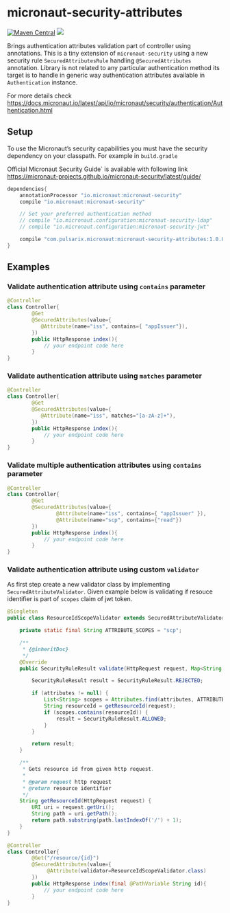 # micronaut-security-attributes

[![Maven Central](https://img.shields.io/maven-central/v/com.pulsarix.micronaut/micronaut-security-attributes.svg?label=Maven%20Central)](https://search.maven.org/search?q=g:%22com.pulsarix.micronaut%22%20AND%20a:%22micronaut-security-attributes%22)
[![](https://github.com/traycho/micronaut-security-attributes/workflows/Java%20Build%20CI/badge.svg)](https://github.com/traycho/micronaut-security-attributes/actions)

Brings authentication attributes validation part of controller using annotations.
This is a tiny extension of `micronaut-security` using a new security rule `SecuredAttributesRule` handling `@SecuredAttributes` annotation.
Library is not related to any particular authentication method its target is to handle in generic way authentication attributes available in 
`Authentication` instance. 

For more details check https://docs.micronaut.io/latest/api/io/micronaut/security/authentication/Authentication.html


## Setup

To use the Micronaut’s security capabilities you must have the security dependency on your classpath. For example in `build.gradle`

Official Micronaut Security Guide` is available with following link https://micronaut-projects.github.io/micronaut-security/latest/guide/

```groovy
dependencies{ 
    annotationProcessor "io.micronaut:micronaut-security"
    compile "io.micronaut:micronaut-security"

    // Set your preferred authentication method 
    // compile "io.micronaut.configuration:micronaut-security-ldap"
    // compile "io.micronaut.configuration:micronaut-security-jwt"  

    compile "com.pulsarix.micronaut:micronaut-security-attributes:1.0.0"
}
```

## Examples

### Validate authentication attribute using `contains` parameter
```java
@Controller
class Controller{
        @Get
        @SecuredAttributes(value={
           @Attribute(name="iss", contains={ "appIssuer"}),
        })
        public HttpResponse index(){
            // your endpoint code here
        }       
}
```

### Validate authentication attribute using `matches` parameter
```java
@Controller
class Controller{
        @Get
        @SecuredAttributes(value={
           @Attribute(name="iss", matches="[a-zA-z]+"),
        })
        public HttpResponse index(){
            // your endpoint code here
        }       
}
```
  
### Validate multiple authentication attributes using `contains` parameter
```java
@Controller
class Controller{
        @Get
        @SecuredAttributes(value={
                @Attribute(name="iss", contains={ "appIssuer" }),
                @Attribute(name="scp", contains={"read"})
        })
        public HttpResponse index(){
            // your endpoint code here
        }       
}
```

### Validate authentication attribute using custom `validator`
As first step create a new validator class by implementing `SecuredAttributeValidator`.
Given example below is validating if resouce identifier is part of `scopes` claim of jwt token. 
```java
@Singleton
public class ResourceIdScopeValidator extends SecuredAttributeValidator {

    private static final String ATTRIBUTE_SCOPES = "scp";

    /**
     * {@inheritDoc}
     */
    @Override
    public SecurityRuleResult validate(HttpRequest request, Map<String, Object> attributes) {

        SecurityRuleResult result = SecurityRuleResult.REJECTED;

        if (attributes != null) {
            List<String> scopes = Attributes.find(attributes, ATTRIBUTE_SCOPES);
            String resourceId = getResourceId(request);
            if (scopes.contains(resourceId)) {
                result = SecurityRuleResult.ALLOWED;
            }
        }

        return result;
    }

    /**
     * Gets resource id from given http request.
     *
     * @param request http request
     * @return resource identifier
     */
    String getResourceId(HttpRequest request) {
        URI uri = request.getUri();
        String path = uri.getPath();
        return path.substring(path.lastIndexOf('/') + 1);
    }
}
```

```java
@Controller
class Controller{
        @Get("/resource/{id}")
        @SecuredAttributes(value={
             @Attribute(validator=ResourceIdScopeValidator.class) 
        })
        public HttpResponse index(final @PathVariable String id){
            // your endpoint code here
        }       
}
```

